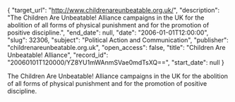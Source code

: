 {
  "target_url": "http://www.childrenareunbeatable.org.uk/", 
  "description": "The Children Are Unbeatable! Alliance campaigns in the UK for the abolition of all forms of physical punishment and for the promotion of positive discipline.", 
  "end_date": null, 
  "date": "2006-01-01T12:00:00", 
  "slug": 32306, 
  "subject": "Political Action and Communication", 
  "publisher": "childrenareunbeatable.org.uk", 
  "open_access": false, 
  "title": "Children Are Unbeatable! Alliance", 
  "record_id": "20060101T120000/YZ8YU1mWAnmSVae0mdTsXQ==", 
  "start_date": null
}

The Children Are Unbeatable! Alliance campaigns in the UK for the abolition of all forms of physical punishment and for the promotion of positive discipline.